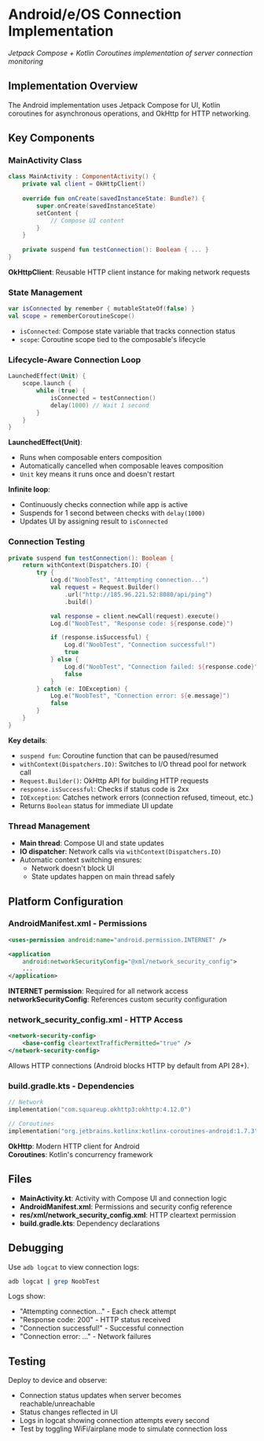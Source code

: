 # Android/e/OS Connection Implementation
*Jetpack Compose + Kotlin Coroutines implementation of server connection monitoring*

## Implementation Overview

The Android implementation uses Jetpack Compose for UI, Kotlin coroutines for asynchronous operations, and OkHttp for HTTP networking.

## Key Components

### MainActivity Class
```kotlin
class MainActivity : ComponentActivity() {
    private val client = OkHttpClient()
    
    override fun onCreate(savedInstanceState: Bundle?) {
        super.onCreate(savedInstanceState)
        setContent {
            // Compose UI content
        }
    }
    
    private suspend fun testConnection(): Boolean { ... }
}
```

**OkHttpClient**: Reusable HTTP client instance for making network requests

### State Management

```kotlin
var isConnected by remember { mutableStateOf(false) }
val scope = rememberCoroutineScope()
```

- `isConnected`: Compose state variable that tracks connection status
- `scope`: Coroutine scope tied to the composable's lifecycle

### Lifecycle-Aware Connection Loop

```kotlin
LaunchedEffect(Unit) {
    scope.launch {
        while (true) {
            isConnected = testConnection()
            delay(1000) // Wait 1 second
        }
    }
}
```

**LaunchedEffect(Unit)**:
- Runs when composable enters composition
- Automatically cancelled when composable leaves composition
- `Unit` key means it runs once and doesn't restart

**Infinite loop**:
- Continuously checks connection while app is active
- Suspends for 1 second between checks with `delay(1000)`
- Updates UI by assigning result to `isConnected`

### Connection Testing

```kotlin
private suspend fun testConnection(): Boolean {
    return withContext(Dispatchers.IO) {
        try {
            Log.d("NoobTest", "Attempting connection...")
            val request = Request.Builder()
                .url("http://185.96.221.52:8080/api/ping")
                .build()

            val response = client.newCall(request).execute()
            Log.d("NoobTest", "Response code: ${response.code}")

            if (response.isSuccessful) {
                Log.d("NoobTest", "Connection successful!")
                true
            } else {
                Log.d("NoobTest", "Connection failed: ${response.code}")
                false
            }
        } catch (e: IOException) {
            Log.e("NoobTest", "Connection error: ${e.message}")
            false
        }
    }
}
```

**Key details**:
- `suspend fun`: Coroutine function that can be paused/resumed
- `withContext(Dispatchers.IO)`: Switches to I/O thread pool for network call
- `Request.Builder()`: OkHttp API for building HTTP requests
- `response.isSuccessful`: Checks if status code is 2xx
- `IOException`: Catches network errors (connection refused, timeout, etc.)
- Returns `Boolean` status for immediate UI update

### Thread Management

- **Main thread**: Compose UI and state updates
- **IO dispatcher**: Network calls via `withContext(Dispatchers.IO)`
- Automatic context switching ensures:
  - Network doesn't block UI
  - State updates happen on main thread safely

## Platform Configuration

### AndroidManifest.xml - Permissions
```xml
<uses-permission android:name="android.permission.INTERNET" />

<application
    android:networkSecurityConfig="@xml/network_security_config">
    ...
</application>
```

**INTERNET permission**: Required for all network access  
**networkSecurityConfig**: References custom security configuration

### network_security_config.xml - HTTP Access
```xml
<network-security-config>
    <base-config cleartextTrafficPermitted="true" />
</network-security-config>
```

Allows HTTP connections (Android blocks HTTP by default from API 28+).

### build.gradle.kts - Dependencies
```kotlin
// Network
implementation("com.squareup.okhttp3:okhttp:4.12.0")

// Coroutines
implementation("org.jetbrains.kotlinx:kotlinx-coroutines-android:1.7.3")
```

**OkHttp**: Modern HTTP client for Android  
**Coroutines**: Kotlin's concurrency framework

## Files

- **MainActivity.kt**: Activity with Compose UI and connection logic
- **AndroidManifest.xml**: Permissions and security config reference
- **res/xml/network_security_config.xml**: HTTP cleartext permission
- **build.gradle.kts**: Dependency declarations

## Debugging

Use `adb logcat` to view connection logs:
```bash
adb logcat | grep NoobTest
```

Logs show:
- "Attempting connection..." - Each check attempt
- "Response code: 200" - HTTP status received
- "Connection successful!" - Successful connection
- "Connection error: ..." - Network failures

## Testing

Deploy to device and observe:
- Connection status updates when server becomes reachable/unreachable
- Status changes reflected in UI
- Logs in logcat showing connection attempts every second
- Test by toggling WiFi/airplane mode to simulate connection loss
